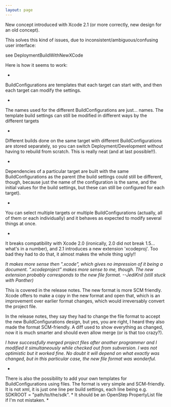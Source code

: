 ```yaml
---
layout: page
---
```




New concept introduced with Xcode 2.1
(or more correctly, new design for an old concept).

This solves this kind of issues, due to inconsistent/ambiguous/confusing user interface:

see DeploymentBuildWithNewXCode

Here is how it seems to work:


*
BuildConfigurations are templates that each target can start with, and then each target can modify the settings.

*
The names used for the different BuildConfigurations are just... names. The template build settings can still be modified in different ways by the different targets

*
Different builds done on the same target with different BuildConfigurations are stored separately, so you can switch Deployment/Development without having to rebuild from scratch. This is really neat (and at last possible!!).

*
Dependencies of a particular target are built with the same BuildConfigurations as the parent (the build settings could still be different, though, because just the name of the configuration is the same, and the initial values for the build settings, but these can still be configured for each target).

*
You can select multiple targets or multiple BuildConfigurations (actually, all of them or each individually) and it behaves as expected to modify several things at once.

*
It breaks compatibility with Xcode 2.0 (ironically, 2.0 did not break 1.5... what's in a number), and 2.1 introduces a new extension 'xcodeproj'. Too bad they had to do that, it almost makes the whole thing ugly!!

*It makes more sense then ".xcode", which gives no impression of it being a document. ".xcodeproject" makes more sense to me, though. The new extension probably corresponds to the new file format. --JediKnil (still stuck with Panther)*

This is covered in the release notes. The new format is more SCM friendly. Xcode offers to make a copy in the new format and open that, which is an improvement over earlier format changes, which would irreversably convert the project file.

In the release notes, they say they had to change the file format to accept the new BuildConfigurations design, but yes, you are right, I heard they also made the format SCM-friendly. A diff used to show everything as changed, now it is much smarter and should even allow merge (or is that too crazy?).

*I have successfully merged project files after another programmer and I modified it simultaneously while checked out from subversion. I was not optimistic but it worked fine. No doubt it will depend on what exactly was changed, but in this particular case, the new file format was wonderful.*

*
There is also the possibility to add your own templates for BuildConfigurations using files. The format is very simple and SCM-friendly. It is not xml, it is just one line per build settings, each line being e.g. SDKROOT = "path/to/the/sdk". * It should be an OpenStep PropertyList file if I'm not mistaken. *
